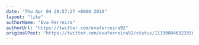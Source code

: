```yaml
---
date: "Thu Apr 04 20:57:27 +0000 2019"
layout: "like"
authorName: "Eva Ferreira"
authorUrl: "https://twitter.com/evaferreira92"
originalPost: "https://twitter.com/evaferreira92/status/1113908463233568768"
---
```

